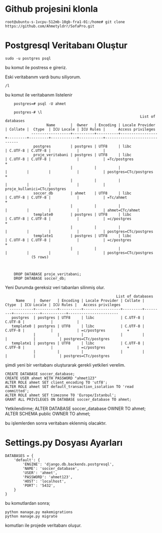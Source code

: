 # Github projesini klonla

    root@ubuntu-s-1vcpu-512mb-10gb-fra1-01:/home# git clone https://github.com/Ahmetyldrr/SofaPro.git

# Postgresql Veritabanı Oluştur

    sudo -u postgres psql
    
bu komut ile postress e gireriz.

Eski veritabanım vardı bunu siliyorum.

    /l

bu komut ile veritabanım listelenir

        postgres=# psql -U ahmet      
        
        postgres-# \l
                                                                  List of databases
                       Name       |  Owner   | Encoding | Locale Provider | Collate |  Ctype  | ICU Locale | ICU Rules |      Access privileges       
                ------------------+----------+----------+-----------------+---------+---------+------------+-----------+------------------------------
                 postgres         | postgres | UTF8     | libc            | C.UTF-8 | C.UTF-8 |            |           | 
                 proje_veritabani | postgres | UTF8     | libc            | C.UTF-8 | C.UTF-8 |            |           | =Tc/postgres                +
                                  |          |          |                 |         |         |            |           | postgres=CTc/postgres       +
                                  |          |          |                 |         |         |            |           | proje_kullanici=CTc/postgres
                 soccer_db        | ahmet    | UTF8     | libc            | C.UTF-8 | C.UTF-8 |            |           | =Tc/ahmet                   +
                                  |          |          |                 |         |         |            |           | ahmet=CTc/ahmet
                 template0        | postgres | UTF8     | libc            | C.UTF-8 | C.UTF-8 |            |           | =c/postgres                 +
                                  |          |          |                 |         |         |            |           | postgres=CTc/postgres
                 template1        | postgres | UTF8     | libc            | C.UTF-8 | C.UTF-8 |            |           | =c/postgres                 +
                                  |          |          |                 |         |         |            |           | postgres=CTc/postgres
                (5 rows)



        DROP DATABASE proje_veritabani;
        DROP DATABASE soccer_db;

Yeni Durumda gereksiz veri tabanları silinmiş olur.

                                                       List of databases
         Name    |  Owner   | Encoding | Locale Provider | Collate |  Ctype  | ICU Locale | ICU Rules |   Access privileges   
      -----------+----------+----------+-----------------+---------+---------+------------+-----------+-----------------------
       postgres  | postgres | UTF8     | libc            | C.UTF-8 | C.UTF-8 |            |           | 
       template0 | postgres | UTF8     | libc            | C.UTF-8 | C.UTF-8 |            |           | =c/postgres          +
                 |          |          |                 |         |         |            |           | postgres=CTc/postgres
       template1 | postgres | UTF8     | libc            | C.UTF-8 | C.UTF-8 |            |           | =c/postgres          +
                 |          |          |                 |         |         |            |           | postgres=CTc/postgres

        


şimdi yeni bir veritabanı oluşturarak gerekli yetkileri verelim.

    CREATE DATABASE soccer_database;
    CREATE USER ahmet WITH PASSWORD "ahmet123"
    ALTER ROLE ahmet SET client_encoding TO 'utf8';
    ALTER ROLE ahmet SET default_transaction_isolation TO 'read committed';
    ALTER ROLE ahmet SET timezone TO 'Europe/Istanbul';
    GRANT ALL PRIVILEGES ON DATABASE soccer_database TO ahmet;

Yetkilendirme;
    ALTER DATABASE soccer_database OWNER TO ahmet;
    ALTER SCHEMA public OWNER TO ahmet;

bu işlemlerden sonra veritabanı eklenmiş olacaktır.

# Settings.py Dosyası Ayarları

    DATABASES = {
        'default': {
            'ENGINE': 'django.db.backends.postgresql',
            'NAME': 'soccer_database',
            'USER': 'ahmet',
            'PASSWORD': 'ahmet123',
            'HOST': 'localhost',
            'PORT': '5432',
        }
    }

bu komutlardan sonra;

    python manage.py makemigrations
    python manage.py migrate
    
komutları ile projede veritabanı oluşur.

  


  

    




